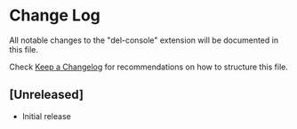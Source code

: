 # Change Log

All notable changes to the "del-console" extension will be documented in this file.

Check [Keep a Changelog](http://keepachangelog.com/) for recommendations on how to structure this file.

## [Unreleased]

- Initial release